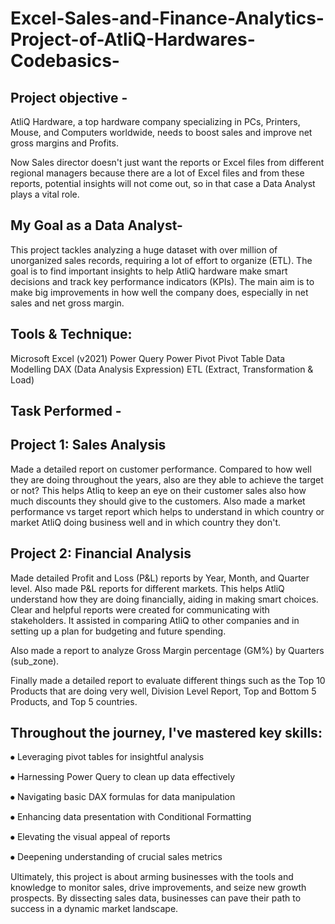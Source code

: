  # Excel-Sales-and-Finance-Analytics-Project-of-AtliQ-Hardwares-Codebasics-

 ## Project objective -

 AtliQ Hardware, a top hardware company specializing in PCs, Printers, Mouse, and Computers worldwide, needs to boost sales and improve net gross margins and Profits.

Now Sales director doesn't just want the reports or Excel files from different regional managers because there are a lot of Excel files and from these reports, potential insights will not come out, so in that case a Data Analyst plays a vital role.

## My Goal as a Data Analyst-
This project tackles analyzing a huge dataset with over million of unorganized sales records, requiring a lot of effort to organize (ETL). The goal is to find important insights to help AtliQ hardware make smart decisions and track key performance indicators (KPIs). The main aim is to make big improvements in how well the company does, especially in net sales and net gross margin.

## Tools & Technique:

Microsoft Excel (v2021)
Power Query
Power Pivot
Pivot Table
Data Modelling
DAX (Data Analysis Expression)
ETL (Extract, Transformation & Load)

## Task Performed  -
## Project 1: Sales Analysis
Made a detailed report on customer performance. Compared to how well they are doing throughout the years, also are they able to achieve the target or not? This helps Atliq to keep an eye on their customer sales also how much discounts they should give to the customers. Also made a market performance vs target report which helps to understand in which country or market AtliQ doing business well and in which country they don't.

## Project 2: Financial Analysis
Made detailed Profit and Loss (P&L) reports by Year, Month, and Quarter level. Also made P&L reports for different markets. This helps AtliQ understand how they are doing financially, aiding in making smart choices. Clear and helpful reports were created for communicating with stakeholders. It assisted in comparing AtliQ to other companies and in setting up a plan for budgeting and future spending.

Also made a report to analyze Gross Margin percentage (GM%) by Quarters (sub_zone).

Finally made a detailed report to evaluate different things such as the Top 10 Products that are doing very well, Division Level Report, Top and Bottom 5 Products, and Top 5 countries.

## Throughout the journey, I've mastered key skills:

⦁ Leveraging pivot tables for insightful analysis

⦁ Harnessing Power Query to clean up data effectively

⦁ Navigating basic DAX formulas for data manipulation

⦁ Enhancing data presentation with Conditional Formatting

⦁ Elevating the visual appeal of reports

⦁ Deepening understanding of crucial sales metrics

Ultimately, this project is about arming businesses with the tools and knowledge to monitor sales, drive improvements, and seize new growth prospects. By dissecting sales data, businesses can pave their path to success in a dynamic market landscape.
